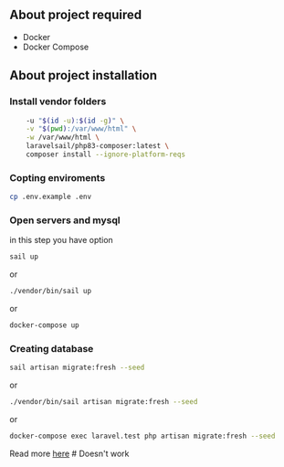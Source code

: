 ## About project required 
- Docker 
- Docker Compose 

## About project installation
### Install vendor folders 
```sh docker run --rm \
    -u "$(id -u):$(id -g)" \
    -v "$(pwd):/var/www/html" \
    -w /var/www/html \
    laravelsail/php83-composer:latest \
    composer install --ignore-platform-reqs
```
### Copting enviroments 
```sh
cp .env.example .env
```

### Open servers and mysql  
in this step you have option
```sh 
sail up 
```
or 

```sh 
./vendor/bin/sail up 
```
or 
``` sh 
docker-compose up
```
### Creating database 
``` sh 
sail artisan migrate:fresh --seed 
```
or 
``` sh 
./vendor/bin/sail artisan migrate:fresh --seed 
```
or 
```sh 
docker-compose exec laravel.test php artisan migrate:fresh --seed 
```



Read more [here](./Caseproject.postman_collection.json) # Doesn't work
